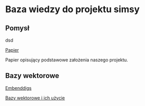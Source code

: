 # Baza wiedzy do projektu simsy

## Pomysł
dsd

[Papier](https://arxiv.org/pdf/2304.03442.pdf?fbclid=IwAR1bR18Ak-jWbkqLfgxe7VafrV9CFK6DK6ZA9FN5PRMAoQ470YMG2_8ex1Q)

Papier opisujący podstawowe założenia naszego projektu.

## Bazy wektorowe

[Embenddigs](https://www.youtube.com/watch?v=viZrOnJclY0)

[Bazy wektorowe i ich użycie](https://www.youtube.com/watch?v=L8U-pm-vZ4c&t=511s)
